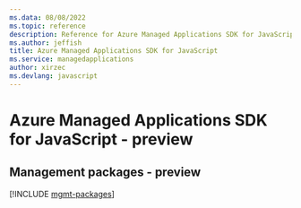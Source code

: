 ```yaml
---
ms.data: 08/08/2022
ms.topic: reference
description: Reference for Azure Managed Applications SDK for JavaScript
ms.author: jeffish
title: Azure Managed Applications SDK for JavaScript
ms.service: managedapplications
author: xirzec
ms.devlang: javascript
---
```

# Azure Managed Applications SDK for JavaScript - preview

## Management packages - preview
[!INCLUDE [mgmt-packages](managed-applications-mgmt-index.md)]